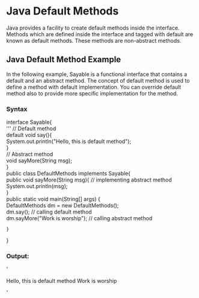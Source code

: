 # Java Default Methods
Java provides a facility to create default methods inside the interface. Methods which are defined inside the interface and tagged with default are known as default methods. 
These methods are non-abstract methods.
## Java Default Method Example
In the following example, Sayable is a functional interface that contains a default and an abstract method. 
The concept of default method is used to define a method with default implementation. You can override default method also to provide more specific implementation for the method.
### Syntax
interface Sayable{  
   ''' // Default method   
    default void say(){  
        System.out.println("Hello, this is default method");  
    }  
    // Abstract method  
    void sayMore(String msg);  
}  
public class DefaultMethods implements Sayable{  
    public void sayMore(String msg){        // implementing abstract method   
        System.out.println(msg);  
    }  
    public static void main(String[] args) {  
        DefaultMethods dm = new DefaultMethods();  
        dm.say();   // calling default method  
        dm.sayMore("Work is worship");  // calling abstract method  
  
    }  
}  
 ### Output:
 '<p> Hello, this is default method
      Work is worship
      <p>'
 

